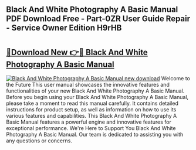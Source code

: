 ## Black And White Photography A Basic Manual PDF Download Free - Part-0ZR User Guide Repair - Service Owner Edition H9rHB

# <h2><a href="http://bc29768.oget.top/?id=Black+And+White+Photography+A+Basic+Manual">🔗Download New 👉🔴 Black And White Photography A Basic Manual</a></h2>

[![Black And White Photography A Basic Manual new download](https://i.imgur.com/5g1atiW.png)](http://bc29768.oget.top/?id=Black+And+White+Photography+A+Basic+Manual)
Welcome to the Future This user manual showcases the innovative features and functionalities of your new Black And White Photography A Basic Manual. Before you begin using your Black And White Photography A Basic Manual, please take a moment to read this manual carefully. It contains detailed instructions for product setup, as well as information on how to use its various features and capabilities. This Black And White Photography A Basic Manual features a powerful engine and innovative features for exceptional performance. We're Here to Support You Black And White Photography A Basic Manual. Our team is dedicated to assisting you with any questions or concerns.
